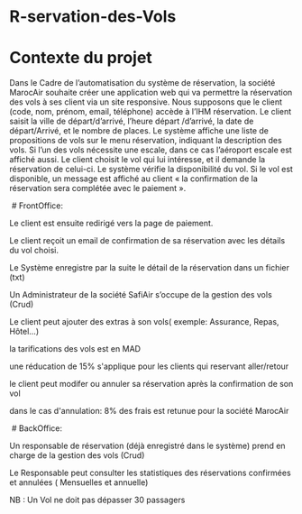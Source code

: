 # R-servation-des-Vols
 # Contexte du projet
Dans le Cadre de l’automatisation du système de réservation, la société MarocAir souhaite créer une application web qui va permettre la réservation des vols à ses client via un site responsive. Nous supposons que le client (code, nom, prénom, email, téléphone) accède à l’IHM réservation. Le client saisit la ville de départ/d’arrivé, l’heure départ /d’arrivé, la date de départ/Arrivé, et le nombre de places. Le système affiche une liste de propositions de vols sur le menu réservation, indiquant la description des vols. Si l’un des vols nécessite une escale, dans ce cas l’aéroport escale est affiché aussi. Le client choisit le vol qui lui intéresse, et il demande la réservation de celui-ci. Le système vérifie la disponibilité du vol. Si le vol est disponible, un message est affiché au client « la confirmation de la réservation sera complétée avec le paiement ».

​ # FrontOffice:

Le client est ensuite redirigé vers la page de paiement.

Le client reçoit un email de confirmation de sa réservation avec les détails du vol choisi.

Le Système enregistre par la suite le détail de la réservation dans un fichier (txt)

Un Administrateur de la société SafiAir s’occupe de la gestion des vols (Crud)

Le client peut ajouter des extras à son vols( exemple: Assurance, Repas, Hôtel...)

la tarifications des vols est en MAD

une réducation de 15% s'applique pour les clients qui reservant aller/retour

le client peut modifer ou annuler sa réservation après la confirmation de son vol

dans le cas d'annulation: 8% des frais est retunue pour la société MarocAir

​ # BackOffice:

Un responsable de réservation (déjà enregistré dans le système) prend en charge de la gestion des vols (Crud)

Le Responsable peut consulter les statistiques des réservations confirmées et annulées ( Mensuelles et annuelle)

NB : Un Vol ne doit pas dépasser 30 passagers

​
